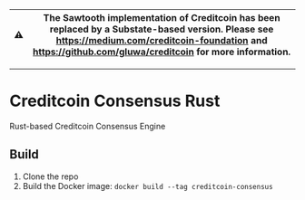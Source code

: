 <div align="center">

|⚠️| The Sawtooth implementation of Creditcoin has been replaced by a Substate-based version. Please see https://medium.com/creditcoin-foundation and https://github.com/gluwa/creditcoin for more information. |
|-|-|

</div>

---

# Creditcoin Consensus Rust
Rust-based Creditcoin Consensus Engine

## Build
1. Clone the repo
2. Build the Docker image: `docker build --tag creditcoin-consensus`
